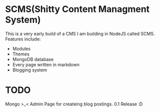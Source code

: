 SCMS(Shitty Content Managment System)
==========

This is a very early build of a CMS I am building in NodeJS called SCMS.
Features include:
* Modules
* Themes
* MongoDB database
* Every page written in markdown
* Blogging system


TODO
==========

Mongo >_<
Admin Page for createing blog postings.
0.1 Release :D